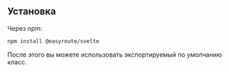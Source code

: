 ## Установка

Через npm: 
```bash
npm install @easyroute/svelte
```

После этого вы можете использовать экспортируемый по умолчанию класс.
